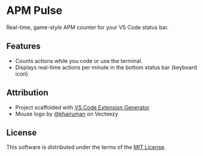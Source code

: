 # APM Pulse

Real-time, game-style APM counter for your VS Code status bar.

## Features

- Counts actions while you code or use the terminal.
- Displays real-time actions per minute in the bottom status bar (keyboard icon)

## Attribution

- Project scaffolded with [VS Code Extension Generator](https://code.visualstudio.com/api/get-started/your-first-extension)
- Mouse logo by [@khairuman](https://www.vecteezy.com/members/khairuman) on Vecteezy

## License

This software is distributed under the terms of the [MIT License](/LICENSE).
